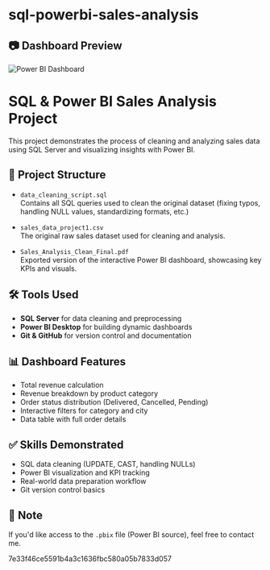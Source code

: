 
# sql-powerbi-sales-analysis
## 📷 Dashboard Preview

![Power BI Dashboard](dashboard_screenshot.png)


# SQL & Power BI Sales Analysis Project

This project demonstrates the process of cleaning and analyzing sales data using SQL Server and visualizing insights with Power BI.

## 📁 Project Structure

- `data_cleaning_script.sql`  
  Contains all SQL queries used to clean the original dataset (fixing typos, handling NULL values, standardizing formats, etc.)

- `sales_data_project1.csv`  
  The original raw sales dataset used for cleaning and analysis.

- `Sales_Analysis_Clean_Final.pdf`  
  Exported version of the interactive Power BI dashboard, showcasing key KPIs and visuals.

## 🛠️ Tools Used

- **SQL Server** for data cleaning and preprocessing  
- **Power BI Desktop** for building dynamic dashboards  
- **Git & GitHub** for version control and documentation

## 📊 Dashboard Features

- Total revenue calculation  
- Revenue breakdown by product category  
- Order status distribution (Delivered, Cancelled, Pending)  
- Interactive filters for category and city  
- Data table with full order details

## ✅ Skills Demonstrated

- SQL data cleaning (UPDATE, CAST, handling NULLs)  
- Power BI visualization and KPI tracking  
- Real-world data preparation workflow  
- Git version control basics

## 📎 Note

If you'd like access to the `.pbix` file (Power BI source), feel free to contact me.



 7e33f46ce5591b4a3c1636fbc580a05b7833d057
